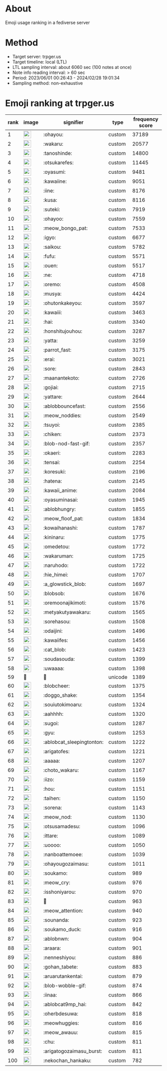 # About
Emoji usage ranking in a fediverse server

# Method
- Target server: trpger.us
- Target timeline: local (LTL)
- LTL sampling interval: about 6060 sec (100 notes at once)
- Note info reading interval: > 60 sec
- Period: 2023/06/01 00:26:43 - 2024/02/28 19:01:34 
- Sampling method: non-exhaustive

# Emoji ranking at trpger.us

|rank|image|signifier|type|frequency score|
|----|----|----|----|----|
|1|<img height="24" src="https://trpger.us/emoji/ohayou.webp">|:ohayou:|custom|37189|
|2|<img height="24" src="https://trpger.us/emoji/wakaru.webp">|:wakaru:|custom|20577|
|3|<img height="24" src="https://trpger.us/emoji/tanoshinde.webp">|:tanoshinde:|custom|14800|
|4|<img height="24" src="https://trpger.us/emoji/otsukarefes.webp">|:otsukarefes:|custom|11445|
|5|<img height="24" src="https://trpger.us/emoji/oyasumi.webp">|:oyasumi:|custom|9481|
|6|<img height="24" src="https://trpger.us/emoji/kawaiine.webp">|:kawaiine:|custom|9051|
|7|<img height="24" src="https://trpger.us/emoji/iine.webp">|:iine:|custom|8176|
|8|<img height="24" src="https://trpger.us/emoji/kusa.webp">|:kusa:|custom|8116|
|9|<img height="24" src="https://trpger.us/emoji/suteki.webp">|:suteki:|custom|7919|
|10|<img height="24" src="https://trpger.us/emoji/ohayoo.webp">|:ohayoo:|custom|7559|
|11|<img height="24" src="https://trpger.us/emoji/meow_bongo_pat.webp">|:meow_bongo_pat:|custom|7533|
|12|<img height="24" src="https://trpger.us/emoji/igyo.webp">|:igyo:|custom|6677|
|13|<img height="24" src="https://trpger.us/emoji/saikou.webp">|:saikou:|custom|5782|
|14|<img height="24" src="https://trpger.us/emoji/fufu.webp">|:fufu:|custom|5571|
|15|<img height="24" src="https://trpger.us/emoji/ouen.webp">|:ouen:|custom|5517|
|16|<img height="24" src="https://trpger.us/emoji/ne.webp">|:ne:|custom|4718|
|17|<img height="24" src="https://trpger.us/emoji/oremo.webp">|:oremo:|custom|4508|
|18|<img height="24" src="https://trpger.us/emoji/musya.webp">|:musya:|custom|4424|
|19|<img height="24" src="https://trpger.us/emoji/ohutonkakeyou.webp">|:ohutonkakeyou:|custom|3597|
|20|<img height="24" src="https://trpger.us/emoji/kawaiii.webp">|:kawaiii:|custom|3463|
|21|<img height="24" src="https://trpger.us/emoji/hai.webp">|:hai:|custom|3340|
|22|<img height="24" src="https://trpger.us/emoji/honshitujouhou.webp">|:honshitujouhou:|custom|3287|
|23|<img height="24" src="https://trpger.us/emoji/yatta.webp">|:yatta:|custom|3259|
|24|<img height="24" src="https://trpger.us/emoji/parrot_fast.webp">|:parrot_fast:|custom|3175|
|25|<img height="24" src="https://trpger.us/emoji/erai.webp">|:erai:|custom|3021|
|26|<img height="24" src="https://trpger.us/emoji/sore.webp">|:sore:|custom|2843|
|27|<img height="24" src="https://trpger.us/emoji/maanantekoto.webp">|:maanantekoto:|custom|2726|
|28|<img height="24" src="https://trpger.us/emoji/gojiai.webp">|:gojiai:|custom|2715|
|29|<img height="24" src="https://trpger.us/emoji/yattare.webp">|:yattare:|custom|2644|
|30|<img height="24" src="https://trpger.us/emoji/ablobbouncefast.webp">|:ablobbouncefast:|custom|2556|
|31|<img height="24" src="https://trpger.us/emoji/meow_noddies.webp">|:meow_noddies:|custom|2549|
|32|<img height="24" src="https://trpger.us/emoji/tsuyoi.webp">|:tsuyoi:|custom|2385|
|33|<img height="24" src="https://trpger.us/emoji/chiken.webp">|:chiken:|custom|2373|
|34|<img height="24" src="https://trpger.us/emoji/blob-nod-fast-gif.webp">|:blob-nod-fast-gif:|custom|2357|
|35|<img height="24" src="https://trpger.us/emoji/okaeri.webp">|:okaeri:|custom|2283|
|36|<img height="24" src="https://trpger.us/emoji/tensai.webp">|:tensai:|custom|2254|
|37|<img height="24" src="https://trpger.us/emoji/koresuki.webp">|:koresuki:|custom|2196|
|38|<img height="24" src="https://trpger.us/emoji/hatena.webp">|:hatena:|custom|2145|
|39|<img height="24" src="https://trpger.us/emoji/kawaii_anime.webp">|:kawaii_anime:|custom|2084|
|40|<img height="24" src="https://trpger.us/emoji/oyasuminasai.webp">|:oyasuminasai:|custom|1945|
|41|<img height="24" src="https://trpger.us/emoji/ablobhungry.webp">|:ablobhungry:|custom|1855|
|42|<img height="24" src="https://trpger.us/emoji/meow_floof_pat.webp">|:meow_floof_pat:|custom|1834|
|43|<img height="24" src="https://trpger.us/emoji/kowaihanashi.webp">|:kowaihanashi:|custom|1787|
|44|<img height="24" src="https://trpger.us/emoji/kininaru.webp">|:kininaru:|custom|1775|
|45|<img height="24" src="https://trpger.us/emoji/omedetou.webp">|:omedetou:|custom|1772|
|46|<img height="24" src="https://trpger.us/emoji/wakaruman.webp">|:wakaruman:|custom|1725|
|47|<img height="24" src="https://trpger.us/emoji/naruhodo.webp">|:naruhodo:|custom|1722|
|48|<img height="24" src="https://trpger.us/emoji/hie_himei.webp">|:hie_himei:|custom|1707|
|49|<img height="24" src="https://trpger.us/emoji/a_glowstick_blob.webp">|:a_glowstick_blob:|custom|1697|
|50|<img height="24" src="https://trpger.us/emoji/blobsob.webp">|:blobsob:|custom|1676|
|51|<img height="24" src="https://trpger.us/emoji/oremoonajikimoti.webp">|:oremoonajikimoti:|custom|1576|
|52|<img height="24" src="https://trpger.us/emoji/metyakutyawakaru.webp">|:metyakutyawakaru:|custom|1565|
|53|<img height="24" src="https://trpger.us/emoji/sorehasou.webp">|:sorehasou:|custom|1508|
|54|<img height="24" src="https://trpger.us/emoji/odaijini.webp">|:odaijini:|custom|1496|
|55|<img height="24" src="https://trpger.us/emoji/kawaiifes.webp">|:kawaiifes:|custom|1456|
|56|<img height="24" src="https://trpger.us/emoji/cat_blob.webp">|:cat_blob:|custom|1423|
|57|<img height="24" src="https://trpger.us/emoji/soudasouda.webp">|:soudasouda:|custom|1399|
|58|<img height="24" src="https://trpger.us/emoji/uwaaaa.webp">|:uwaaaa:|custom|1398|
|59|🍮|🍮|unicode|1389|
|60|<img height="24" src="https://trpger.us/emoji/blobcheer.webp">|:blobcheer:|custom|1375|
|61|<img height="24" src="https://trpger.us/emoji/doggo_shake.webp">|:doggo_shake:|custom|1354|
|62|<img height="24" src="https://trpger.us/emoji/souiutokimoaru.webp">|:souiutokimoaru:|custom|1324|
|63|<img height="24" src="https://trpger.us/emoji/aahhhh.webp">|:aahhhh:|custom|1320|
|64|<img height="24" src="https://trpger.us/emoji/sugoi.webp">|:sugoi:|custom|1287|
|65|<img height="24" src="https://trpger.us/emoji/gyu.webp">|:gyu:|custom|1253|
|66|<img height="24" src="https://trpger.us/emoji/ablobcat_sleepingtonton.webp">|:ablobcat_sleepingtonton:|custom|1222|
|67|<img height="24" src="https://trpger.us/emoji/arigatofes.webp">|:arigatofes:|custom|1221|
|68|<img height="24" src="https://trpger.us/emoji/aaaaa.webp">|:aaaaa:|custom|1207|
|69|<img height="24" src="https://trpger.us/emoji/choto_wakaru.webp">|:choto_wakaru:|custom|1167|
|70|<img height="24" src="https://trpger.us/emoji/iizo.webp">|:iizo:|custom|1159|
|71|<img height="24" src="https://trpger.us/emoji/hou.webp">|:hou:|custom|1151|
|72|<img height="24" src="https://trpger.us/emoji/taihen.webp">|:taihen:|custom|1150|
|73|<img height="24" src="https://trpger.us/emoji/sorena.webp">|:sorena:|custom|1143|
|74|<img height="24" src="https://trpger.us/emoji/meow_nod.webp">|:meow_nod:|custom|1130|
|75|<img height="24" src="https://trpger.us/emoji/otsusamadesu.webp">|:otsusamadesu:|custom|1096|
|76|<img height="24" src="https://trpger.us/emoji/ittare.webp">|:ittare:|custom|1089|
|77|<img height="24" src="https://trpger.us/emoji/uoooo.webp">|:uoooo:|custom|1050|
|78|<img height="24" src="https://trpger.us/emoji/nanboattemoee.webp">|:nanboattemoee:|custom|1039|
|79|<img height="24" src="https://trpger.us/emoji/ohayougozaimasu.webp">|:ohayougozaimasu:|custom|1011|
|80|<img height="24" src="https://trpger.us/emoji/soukamo.webp">|:soukamo:|custom|989|
|81|<img height="24" src="https://trpger.us/emoji/meow_cry.webp">|:meow_cry:|custom|976|
|82|<img height="24" src="https://trpger.us/emoji/isshoniyarou.webp">|:isshoniyarou:|custom|970|
|83|<img height="24" src="https://trpger.us/emoji/birthday.webp">|:birthday:|custom|963|
|84|<img height="24" src="https://trpger.us/emoji/meow_attention.webp">|:meow_attention:|custom|940|
|85|<img height="24" src="https://trpger.us/emoji/sounanda.webp">|:sounanda:|custom|923|
|86|<img height="24" src="https://trpger.us/emoji/soukamo_duck.webp">|:soukamo_duck:|custom|916|
|87|<img height="24" src="https://trpger.us/emoji/ablobnwn.webp">|:ablobnwn:|custom|904|
|88|<img height="24" src="https://trpger.us/emoji/araara.webp">|:araara:|custom|901|
|89|<img height="24" src="https://trpger.us/emoji/nenneshiyou.webp">|:nenneshiyou:|custom|886|
|90|<img height="24" src="https://trpger.us/emoji/gohan_tabete.webp">|:gohan_tabete:|custom|883|
|91|<img height="24" src="https://trpger.us/emoji/aruarutankentai.webp">|:aruarutankentai:|custom|879|
|92|<img height="24" src="https://trpger.us/emoji/blob-wobble-gif.webp">|:blob-wobble-gif:|custom|874|
|93|<img height="24" src="https://trpger.us/emoji/iinaa.webp">|:iinaa:|custom|866|
|94|<img height="24" src="https://trpger.us/emoji/ablobcat9mp_hai.webp">|:ablobcat9mp_hai:|custom|842|
|95|<img height="24" src="https://trpger.us/emoji/oherbdesuwa.webp">|:oherbdesuwa:|custom|818|
|96|<img height="24" src="https://trpger.us/emoji/meowhuggies.webp">|:meowhuggies:|custom|816|
|97|<img height="24" src="https://trpger.us/emoji/meow_awauu.webp">|:meow_awauu:|custom|815|
|98|<img height="24" src="https://trpger.us/emoji/chu.webp">|:chu:|custom|811|
|99|<img height="24" src="https://trpger.us/emoji/arigatogozaimasu_burst.webp">|:arigatogozaimasu_burst:|custom|811|
|100|<img height="24" src="https://trpger.us/emoji/nekochan_hankaku.webp">|:nekochan_hankaku:|custom|782|
